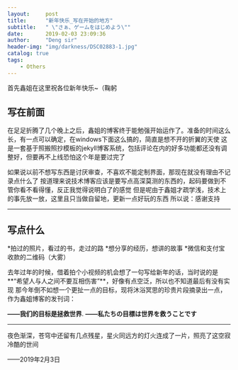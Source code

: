 ```yaml
---
layout:     post
title:      "新年快乐_写在开始的地方"
subtitle:   " \"さぁ、ゲームをはじめよう\""
date:       2019-02-03 23:09:36
author:     "Deng sir"
header-img: "img/darkness/DSC02883-1.jpg"
catalog: true
tags:
    - Others
---
```


首先鑫姐在这里祝各位新年快乐~（鞠躬

## 写在前面

在足足折腾了几个晚上之后，鑫姐的博客终于能勉强开始运作了。准备的时间这么长，有一点可以确定，在windows下面这么搞的，简直是想不开的折翼的天使
这是一套基于照搬照抄模板的jekyll博客系统，包括评论在内的好多功能都还没有调整好，但要再不上线恐怕这个年是要过完了

如果说以前不想写东西是讨厌审查，不喜欢不能定制界面，那现在就没有理由不记录点什么了
按道理来说技术博客应该是要写点高深莫测的东西的，起码要做到不管你看不看得懂，反正我觉得说明白了的感觉
但是呢由于鑫姐才疏学浅，技术上的事先放一放，这里且只当做自留地，更新一点好玩的东西
所以说：感谢支持

---

## 写点什么

*拍过的照片，看过的书，走过的路
*想分享的经历，想讲的故事
*微信和支付宝收款的二维码（大雾）

去年过年的时候，借着拍个小视频的机会想了一句写给新年的话，当时说的是**“希望人与人之间不要互相伤害”**，好像有点空泛，所以也不知道最后有没有实现
那今年倒不如想一个更扯一点的目标，现将沐浴冥思的珍贵片段摘录出一点，作为鑫姐博客的发刊词：

**——我们的目标是拯救世界**.
**——私たちの目標は世界を救うことです**

---

夜色渐深，苍穹中还留有几点残星，星火同远方的灯火连成了一片，照亮了这空寂冷酷的世间

——2019年2月3日
